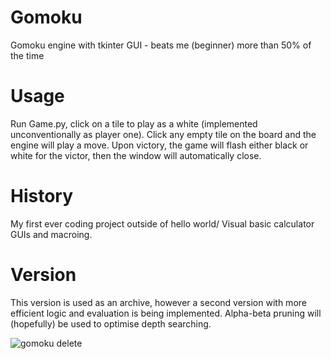 # Gomoku
Gomoku engine with tkinter GUI - beats me (beginner) more than 50% of the time

# Usage
Run Game.py, click on a tile to play as a white (implemented unconventionally as player one). Click any empty tile on the board and the engine will play a move. Upon victory, the game will flash either black or white for the victor, then the window will automatically close.

# History
My first ever coding project outside of hello world/ Visual basic calculator GUIs and macroing.

# Version
This version is used as an archive, however a second version with more efficient logic and evaluation is being implemented. Alpha-beta pruning will (hopefully) be used to optimise depth searching.





![gomoku delete](https://user-images.githubusercontent.com/72893835/180881993-b47fa628-c8f8-48f3-af15-0afb41f13199.png)
